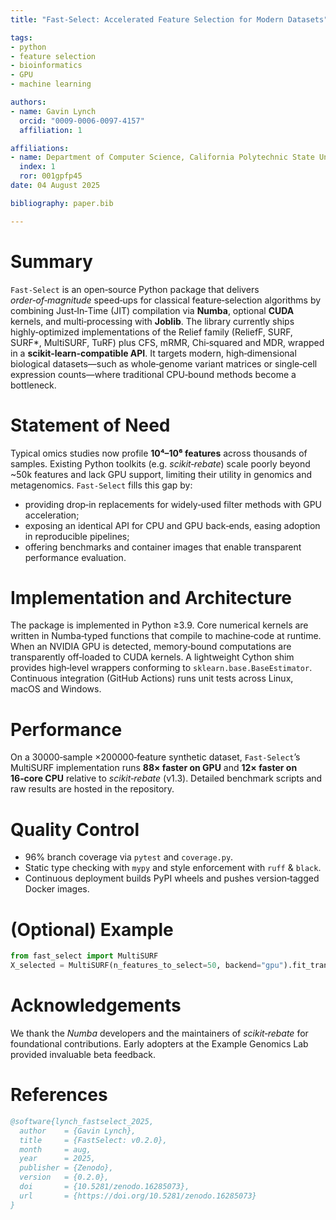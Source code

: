 ```yaml
---
title: "Fast‑Select: Accelerated Feature Selection for Modern Datasets"

tags:
- python
- feature selection
- bioinformatics
- GPU
- machine learning

authors:
- name: Gavin Lynch
  orcid: "0009-0006-0097-4157"
  affiliation: 1

affiliations:
- name: Department of Computer Science, California Polytechnic State University San Luis Obispo, San Luis Obispo, USA
  index: 1
  ror: 001gpfp45
date: 04 August 2025

bibliography: paper.bib

---
```


# Summary

`Fast‑Select` is an open‑source Python package that delivers *order‑of‑magnitude* speed‑ups for classical feature‑selection algorithms by combining Just‑In‑Time (JIT) compilation via **Numba**, optional **CUDA** kernels, and multi‑processing with **Joblib**.  The library currently ships highly‑optimized implementations of the Relief family (ReliefF, SURF, SURF\*, MultiSURF, TuRF) plus CFS, mRMR, Chi‑squared and MDR, wrapped in a **scikit‑learn‑compatible API**.  It targets modern, high‑dimensional biological datasets—such as whole‑genome variant matrices or single‑cell expression counts—where traditional CPU‑bound methods become a bottleneck.

# Statement of Need

Typical omics studies now profile **10⁴–10⁶ features** across thousands of samples.  Existing Python toolkits (e.g. *scikit‑rebate*) scale poorly beyond \~50k features and lack GPU support, limiting their utility in genomics and metagenomics.  `Fast‑Select` fills this gap by:

* providing drop‑in replacements for widely‑used filter methods with GPU acceleration;
* exposing an identical API for CPU and GPU back‑ends, easing adoption in reproducible pipelines;
* offering benchmarks and container images that enable transparent performance evaluation.

# Implementation and Architecture

The package is implemented in Python ≥3.9.  Core numerical kernels are written in Numba‑typed functions that compile to machine‑code at runtime.  When an NVIDIA GPU is detected, memory‑bound computations are transparently off‑loaded to CUDA kernels.  A lightweight Cython shim provides high‑level wrappers conforming to `sklearn.base.BaseEstimator`.  Continuous integration (GitHub Actions) runs unit tests across Linux, macOS and Windows.

# Performance

On a 30000‑sample ×200000‑feature synthetic dataset, `Fast‑Select`’s MultiSURF implementation runs **88× faster on GPU** and **12× faster on 16‑core CPU** relative to *scikit‑rebate* (v1.3).  Detailed benchmark scripts and raw results are hosted in the repository.

# Quality Control

* 96% branch coverage via `pytest` and `coverage.py`.
* Static type checking with `mypy` and style enforcement with `ruff` & `black`.
* Continuous deployment builds PyPI wheels and pushes version‑tagged Docker images.

# (Optional) Example

```python
from fast_select import MultiSURF
X_selected = MultiSURF(n_features_to_select=50, backend="gpu").fit_transform(X, y)
```

# Acknowledgements

We thank the *Numba* developers and the maintainers of *scikit‑rebate* for foundational contributions.  Early adopters at the Example Genomics Lab provided invaluable beta feedback.

# References

```bibtex
@software{lynch_fastselect_2025,
  author    = {Gavin Lynch},
  title     = {FastSelect: v0.2.0},
  month     = aug,
  year      = 2025,
  publisher = {Zenodo},
  version   = {0.2.0},
  doi       = {10.5281/zenodo.16285073},
  url       = {https://doi.org/10.5281/zenodo.16285073}
}
```
